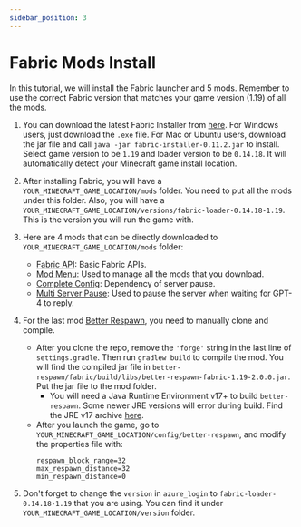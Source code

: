 ```yaml
---
sidebar_position: 3
---
```

# Fabric Mods Install
In this tutorial, we will install the Fabric launcher and 5 mods. Remember to use the correct Fabric version that matches your game version (1.19) of all the mods. 
1. You can download the latest Fabric Installer from [here](https://fabricmc.net/use/installer/). For Windows users, just download the `.exe` file. For Mac or Ubuntu users, download the jar file and call `java -jar fabric-installer-0.11.2.jar` to install. Select game version to be `1.19` and loader version to be `0.14.18`. It will automatically detect your Minecraft game install location.
2. After installing Fabric, you will have a `YOUR_MINECRAFT_GAME_LOCATION/mods` folder. You need to put all the mods under this folder. Also, you will have a `YOUR_MINECRAFT_GAME_LOCATION/versions/fabric-loader-0.14.18-1.19`. This is the version you will run the game with. 
3. Here are 4 mods that can be directly downloaded to `YOUR_MINECRAFT_GAME_LOCATION/mods` folder: 
   * [Fabric API](https://modrinth.com/mod/fabric-api/version/0.58.0+1.19): Basic Fabric APIs.
   * [Mod Menu](https://cdn.modrinth.com/data/mOgUt4GM/versions/4.0.4/modmenu-4.0.4.jar): Used to manage all the mods that you download.
   * [Complete Config](https://www.curseforge.com/minecraft/mc-mods/completeconfig/download/3821056): Dependency of server pause.
   * [Multi Server Pause](https://www.curseforge.com/minecraft/mc-mods/multiplayer-server-pause-fabric/download/3822586): Used to pause the server when waiting for GPT-4 to reply.
4. For the last mod [Better Respawn](https://github.com/xieleo5/better-respawn/tree/1.19), you need to manually clone and compile.
   
   * After you clone the repo, remove the `'forge'` string in the last line of `settings.gradle`. Then run `gradlew build` to compile the mod. You will find the compiled jar file in `better-respawn/fabric/build/libs/better-respawn-fabric-1.19-2.0.0.jar`. Put the jar file to the mod folder.
     * You will need a Java Runtime Environment v17+ to build `better-respawn`. Some newer JRE versions will error during build. Find the JRE v17 archive [here](https://www.oracle.com/java/technologies/javase/jdk17-archive-downloads.html).
   * After you launch the game, go to `YOUR_MINECRAFT_GAME_LOCATION/config/better-respawn`, and modify the properties file with:
      ```
      respawn_block_range=32
      max_respawn_distance=32
      min_respawn_distance=0
      ```
5. Don't forget to change the `version` in `azure_login` to `fabric-loader-0.14.18-1.19` that you are using. You can find it under `YOUR_MINECRAFT_GAME_LOCATION/version` folder.
